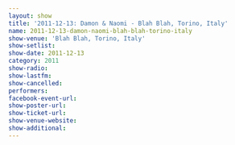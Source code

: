 ```yaml
---
layout: show
title: '2011-12-13: Damon & Naomi - Blah Blah, Torino, Italy'
name: 2011-12-13-damon-naomi-blah-blah-torino-italy
show-venue: 'Blah Blah, Torino, Italy'
show-setlist: 
show-date: 2011-12-13
category: 2011
show-radio: 
show-lastfm: 
show-cancelled: 
performers: 
facebook-event-url: 
show-poster-url: 
show-ticket-url: 
show-venue-website: 
show-additional: 
---
```


